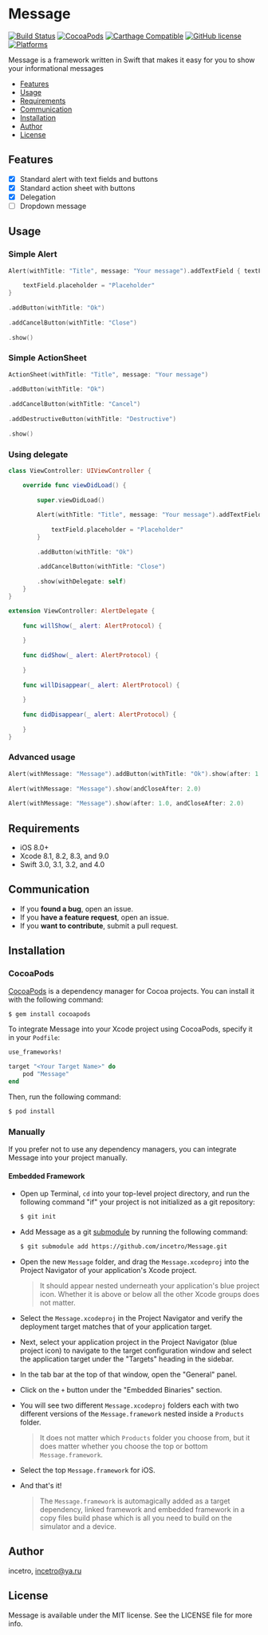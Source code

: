 Message
==========
[![Build Status](https://travis-ci.org/incetro/Message.svg?branch=master)](https://travis-ci.org/incetro/Message)
[![CocoaPods](https://img.shields.io/cocoapods/v/Message.svg)](https://img.shields.io/cocoapods/v/Message.svg)
[![Carthage Compatible](https://img.shields.io/badge/Carthage-compatible-4BC51D.svg?style=flat)](https://github.com/Carthage/Carthage)
[![GitHub license](https://img.shields.io/badge/license-MIT-lightgrey.svg)](https://raw.githubusercontent.com/incetro/Message/master/LICENSE.md)
[![Platforms](https://img.shields.io/cocoapods/p/Message.svg)](https://cocoapods.org/pods/Message)

Message is a framework written in Swift that makes it easy for you to show your informational messages

- [Features](#features)
- [Usage](#usage)
- [Requirements](#requirements)
- [Communication](#communication)
- [Installation](#installation)
- [Author](#author)
- [License](#license)

## Features
- [x] Standard alert with text fields and buttons
- [x] Standard action sheet with buttons
- [x] Delegation
- [ ] Dropdown message

## Usage
### Simple Alert
```swift
Alert(withTitle: "Title", message: "Your message").addTextField { textField in
                
    textField.placeholder = "Placeholder"
}
            
.addButton(withTitle: "Ok")
            
.addCancelButton(withTitle: "Close")
            
.show()
```
### Simple ActionSheet
```swift
ActionSheet(withTitle: "Title", message: "Your message")
            
.addButton(withTitle: "Ok")
            
.addCancelButton(withTitle: "Cancel")
            
.addDestructiveButton(withTitle: "Destructive")
            
.show()
```
### Using delegate
```swift
class ViewController: UIViewController {

    override func viewDidLoad() {
        
        super.viewDidLoad()
        
        Alert(withTitle: "Title", message: "Your message").addTextField { textField in
                
            textField.placeholder = "Placeholder"
        }
            
        .addButton(withTitle: "Ok")
            
        .addCancelButton(withTitle: "Close")
            
        .show(withDelegate: self)
    }
}

extension ViewController: AlertDelegate {
    
    func willShow(_ alert: AlertProtocol) {
           
    }
    
    func didShow(_ alert: AlertProtocol) {
        
    }
    
    func willDisappear(_ alert: AlertProtocol) {
        
    }
    
    func didDisappear(_ alert: AlertProtocol) {
        
    }
}
```
### Advanced usage
```swift
Alert(withMessage: "Message").addButton(withTitle: "Ok").show(after: 1.0)
        
Alert(withMessage: "Message").show(andCloseAfter: 2.0)
        
Alert(withMessage: "Message").show(after: 1.0, andCloseAfter: 2.0)
```
## Requirements
- iOS 8.0+
- Xcode 8.1, 8.2, 8.3, and 9.0
- Swift 3.0, 3.1, 3.2, and 4.0

## Communication

- If you **found a bug**, open an issue.
- If you **have a feature request**, open an issue.
- If you **want to contribute**, submit a pull request.

## Installation

### CocoaPods

[CocoaPods](http://cocoapods.org) is a dependency manager for Cocoa projects. You can install it with the following command:

```bash
$ gem install cocoapods
```

To integrate Message into your Xcode project using CocoaPods, specify it in your `Podfile`:

```ruby
use_frameworks!

target "<Your Target Name>" do
    pod "Message"
end
```

Then, run the following command:

```bash
$ pod install
```

### Manually

If you prefer not to use any dependency managers, you can integrate Message into your project manually.

#### Embedded Framework

- Open up Terminal, `cd` into your top-level project directory, and run the following command "if" your project is not initialized as a git repository:

  ```bash
  $ git init
  ```

- Add Message as a git [submodule](http://git-scm.com/docs/git-submodule) by running the following command:

  ```bash
  $ git submodule add https://github.com/incetro/Message.git
  ```

- Open the new `Message` folder, and drag the `Message.xcodeproj` into the Project Navigator of your application's Xcode project.

    > It should appear nested underneath your application's blue project icon. Whether it is above or below all the other Xcode groups does not matter.

- Select the `Message.xcodeproj` in the Project Navigator and verify the deployment target matches that of your application target.
- Next, select your application project in the Project Navigator (blue project icon) to navigate to the target configuration window and select the application target under the "Targets" heading in the sidebar.
- In the tab bar at the top of that window, open the "General" panel.
- Click on the `+` button under the "Embedded Binaries" section.
- You will see two different `Message.xcodeproj` folders each with two different versions of the `Message.framework` nested inside a `Products` folder.

    > It does not matter which `Products` folder you choose from, but it does matter whether you choose the top or bottom `Message.framework`.

- Select the top `Message.framework` for iOS.

- And that's it!

  > The `Message.framework` is automagically added as a target dependency, linked framework and embedded framework in a copy files build phase which is all you need to build on the simulator and a device.
  
## Author

incetro, incetro@ya.ru

## License

Message is available under the MIT license. See the LICENSE file for more info.

